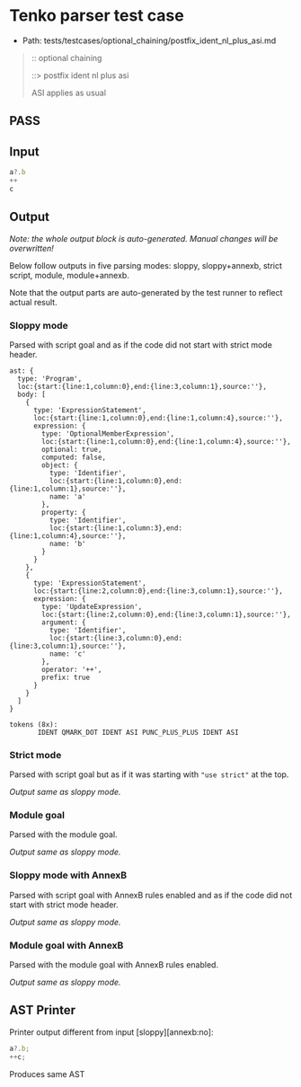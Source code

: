 # Tenko parser test case

- Path: tests/testcases/optional_chaining/postfix_ident_nl_plus_asi.md

> :: optional chaining
>
> ::> postfix ident nl plus asi
>
> ASI applies as usual 

## PASS

## Input

`````js
a?.b
++
c
`````

## Output

_Note: the whole output block is auto-generated. Manual changes will be overwritten!_

Below follow outputs in five parsing modes: sloppy, sloppy+annexb, strict script, module, module+annexb.

Note that the output parts are auto-generated by the test runner to reflect actual result.

### Sloppy mode

Parsed with script goal and as if the code did not start with strict mode header.

`````
ast: {
  type: 'Program',
  loc:{start:{line:1,column:0},end:{line:3,column:1},source:''},
  body: [
    {
      type: 'ExpressionStatement',
      loc:{start:{line:1,column:0},end:{line:1,column:4},source:''},
      expression: {
        type: 'OptionalMemberExpression',
        loc:{start:{line:1,column:0},end:{line:1,column:4},source:''},
        optional: true,
        computed: false,
        object: {
          type: 'Identifier',
          loc:{start:{line:1,column:0},end:{line:1,column:1},source:''},
          name: 'a'
        },
        property: {
          type: 'Identifier',
          loc:{start:{line:1,column:3},end:{line:1,column:4},source:''},
          name: 'b'
        }
      }
    },
    {
      type: 'ExpressionStatement',
      loc:{start:{line:2,column:0},end:{line:3,column:1},source:''},
      expression: {
        type: 'UpdateExpression',
        loc:{start:{line:2,column:0},end:{line:3,column:1},source:''},
        argument: {
          type: 'Identifier',
          loc:{start:{line:3,column:0},end:{line:3,column:1},source:''},
          name: 'c'
        },
        operator: '++',
        prefix: true
      }
    }
  ]
}

tokens (8x):
       IDENT QMARK_DOT IDENT ASI PUNC_PLUS_PLUS IDENT ASI
`````

### Strict mode

Parsed with script goal but as if it was starting with `"use strict"` at the top.

_Output same as sloppy mode._

### Module goal

Parsed with the module goal.

_Output same as sloppy mode._

### Sloppy mode with AnnexB

Parsed with script goal with AnnexB rules enabled and as if the code did not start with strict mode header.

_Output same as sloppy mode._

### Module goal with AnnexB

Parsed with the module goal with AnnexB rules enabled.

_Output same as sloppy mode._

## AST Printer

Printer output different from input [sloppy][annexb:no]:

````js
a?.b;
++c;
````

Produces same AST
